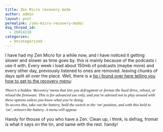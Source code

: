 ```yaml
---
title: Zen Micro recovery mode
author: admin
layout: post
permalink: /zen-micro-recovery-mode/
dsq_thread_id:
  - 26014118
categories:
  - Uncategorized
---
```

I have had my Zen Micro for a while now, and i have noticed it getting slower and slower as time goes by. this is mainly because of the podcasts i use it with. Every week i load about 150mb of podcasts (maybe more) and every other day, previously listened to ones are removed. leaving chunks of days split all over the place. Well, there is a [tip i found over here telling you how to get to the recovery menu][1]:

<font face="Verdana" size="2"><em>There&#8217;s a hidden &#8216;Recovery&#8217; menu that lets you defragment or format the hard drive, reboot, or reload the firmware. This is for advanced use only, and you&#8217;re advised not to play around with these options unless you know what you&#8217;re doing.<br />To access this, take out the battery, hold the switch in the &#8216;on&#8217; position, and with this held to &#8216;on&#8217;, reinsert the battery. A menu will appear. </em></font>

Handy for thouse of you who have a Zen. Clean up, i think, is defrag, fromat is what it says on the tin, and same with the rest. handy!

&nbsp;

 [1]: http://www.radioandtelly.co.uk/zenmicro.html